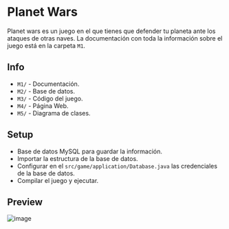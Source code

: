 # Planet Wars

Planet wars es un juego en el que tienes que defender tu planeta ante los ataques de otras naves. La documentación con toda la información sobre el juego está en la carpeta `M1`.

## Info
- `M1/` - Documentación.
- `M2/` - Base de datos.
- `M3/` - Código del juego.
- `M4/` - Página Web.
- `M5/` - Diagrama de clases.

## Setup
- Base de datos MySQL para guardar la información.
- Importar la estructura de la base de datos.
- Configurar en el `src/game/application/Database.java` las credenciales de la base de datos.
- Compilar el juego y ejecutar.

## Preview
![image](https://github.com/user-attachments/assets/a7973edf-cdc9-4b8b-ae5a-cf469f495af4)
